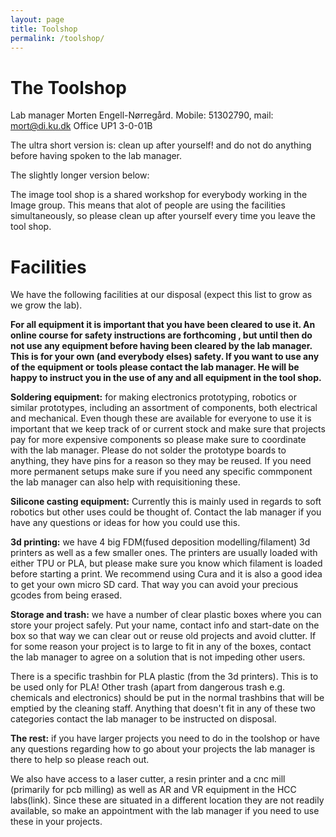 ```yaml
---
layout: page
title: Toolshop
permalink: /toolshop/
---
```


# The Toolshop
Lab manager Morten Engell-Nørregård. Mobile: 51302790, mail: mort@di.ku.dk Office UP1 3-0-01B

The ultra short version is: clean up after yourself! and do not do anything before having spoken to the lab manager.

The slightly longer version below:

The image tool shop is a shared workshop for everybody working in the Image group. 
This means that alot of people are using the facilities simultaneously, so please clean up after yourself every time you leave the tool shop.

# Facilities

We have the following facilities at our disposal (expect this list to grow as we grow the lab).

__For all equipment it is important that you have been cleared to use it. An online course for safety instructions are forthcoming , but until then do not use any equipment before having been cleared by the lab manager. This is for your own (and everybody elses) safety.
If you want to use any of the equipment or tools please contact the lab manager. He will be happy to instruct you in the use of any and all equipment in the tool shop.__

__Soldering equipment:__ for making electronics prototyping, robotics or similar prototypes, including an assortment of components, both electrical and mechanical.
Even though these are available for everyone to use it is important that we keep track of or current stock and make sure that projects pay for more expensive components so please make sure to coordinate with the lab manager. Please do not solder the prototype boards to anything, they have pins for a reason so they may be reused. If you need more permanent setups make sure 
if you need any specific commponent the lab manager can also help with requisitioning these.

__Silicone casting equipment:__ Currently this is mainly used in regards to soft robotics but other uses could be thought of. Contact the lab manager if you have any questions or ideas for how you could use this. 

__3d printing:__ we have 4 big FDM(fused deposition modelling/filament) 3d printers as well as a few smaller ones. The printers are usually loaded with either TPU or PLA, but please make sure you know which filament is loaded before starting a print. We recommend using Cura and it is also a good idea to get your own micro SD card. That way you can avoid your precious gcodes from being erased.


__Storage and trash:__
we have a number of clear plastic boxes where you can store your project safely. Put your name, contact info and start-date on the box so that way we can clear out or reuse old projects and avoid clutter.
If for some reason your project is to large to fit in any of the boxes, contact the lab manager to agree on a solution that is not impeding other users.

There is a specific trashbin for PLA plastic (from the 3d printers). This is to be used only for PLA! Other trash (apart from dangerous trash e.g. chemicals and electronics) should be put in the normal trashbins that will be emptied by the cleaning staff. Anything that doesn't fit in any of these two categories contact the lab manager to be instructed on disposal.

__The rest:__
if you have larger projects you need to do in the toolshop or have any questions regarding how to go about your projects the lab manager is there to help so please reach out.

We also have access to a laser cutter, a resin printer and a cnc mill (primarily for pcb milling) as well as AR and VR equipment in the HCC labs(link). Since these are situated in a different location they are not readily available, so make an appointment with the lab manager if you need to use these in your projects.
